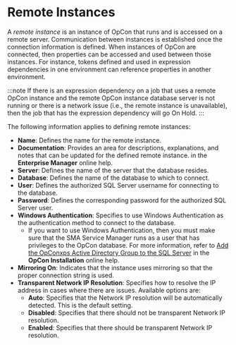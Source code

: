 # Remote Instances

A *remote instance* is an instance of OpCon that runs and is accessed on
a remote server. Communication between instances is established once the
connection information is defined. When instances of OpCon are
connected, then properties can be accessed and used between those
instances. For instance, tokens defined and used in expression
dependencies in one environment can reference properties in another
environment.

:::note
If there is an expression dependency on a job that uses a remote OpCon instance and the remote OpCon instance database server is not running or there is a network issue (i.e., the remote instance is unavailable), then the job that has the expression dependency will go On Hold.
:::

The following information applies to defining remote instances:

- **Name**: Defines the name for the remote instance.
- **Documentation**: Provides an area for descriptions, explanations,
    and notes that can be updated for the defined remote instance.
     in the **Enterprise Manager** online help.
- **Server**: Defines the name of the server that the database
    resides.
- **Database**: Defines the name of the database to which to connect.
- **User**: Defines the authorized SQL Server username for connecting
    to the database.
- **Password**: Defines the corresponding password for the authorized
    SQL Server user.
- **Windows Authentication**: Specifies to use Windows Authentication
    as the authentication method to connect to the database.
  - If you want to use Windows Authentication, then you must make
        sure that the SMA Service Manager runs as a user that has
        privileges to the OpCon database. For more information, refer to
        [Add the OpConxps Active Directory Group to the SQL Server](../installation/configuration.md#Add_the_OpConxps_Active_Directory_Group_to_the_SQL_Server)
         in the **OpCon Installation** online help.
- **Mirroring On**: Indicates that the instance uses mirroring so that
    the proper connection string is used.
- **Transparent Network IP Resolution**: Specifies how to resolve the
    IP address in cases where there are issues. Available options are:
  - **Auto**: Specifies that the Network IP resolution will be
        automatically detected. This is the default setting.
  - **Disabled**: Specifies that there should not be transparent
        Network IP resolution.
  - **Enabled**: Specifies that there should be transparent Network
        IP resolution.
